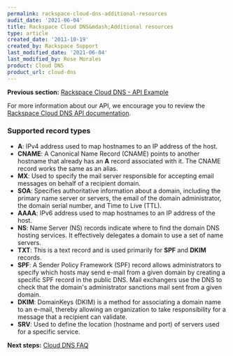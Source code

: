 ```yaml
---
permalink: rackspace-cloud-dns-additional-resources
audit_date: '2021-06-04'
title: Rackspace Cloud DNS&mdash;Additional resources
type: article
created_date: '2011-10-19'
created_by: Rackspace Support
last_modified_date: '2021-06-04'
last_modified_by: Rose Morales
product: Cloud DNS
product_url: cloud-dns
---
```


**Previous section:** [Rackspace Cloud DNS - API Example](https://docs-ospc.rackspace.com/support/how-to/cloud-dns/rackspace-cloud-dns-api-example)

For more information about our API, we encourage you to review the [Rackspace Cloud DNS API documentation](https://docs.rackspace.com/docs/cloud-dns/v1/).

### Supported record types

- **A**: IPv4 address used to map hostnames to an IP address of
    the host.
- **CNAME**: A Canonical Name Record (CNAME) points to another hostname that
    already has an **A** record associated with it. The CNAME record works
    the same as an alias.
- **MX**: Used to specify the mail server responsible for
    accepting email messages on behalf of a recipient domain.
- **SOA**: Specifies authoritative information about a domain,
    including the primary name server or servers, the email of the domain
    administrator, the domain serial number, and Time to Live (TTL).
- **AAAA**: IPv6 address used to map hostnames to an IP address of
    the host.
- **NS**: Name Server (NS) records indicate where to find the domain DNS
    hosting services. It effectively delegates a domain to
    use a set of name servers.
- **TXT**: This is a text record and is used primarily for **SPF** and
    **DKIM** records.
- **SPF**: A Sender Policy Framework (SPF) record allows administrators to
    specify which hosts may send e-mail from a given domain by
    creating a specific SPF record in the public DNS. Mail exchangers use
    the DNS to check that the  domain's administrator sanctions mail sent
    from a given domain.
- **DKIM**: DomainKeys (DKIM) is a method for associating a domain name to an
    e-mail, thereby allowing an organization to take responsibility for a
    message that a recipient can validate.
- **SRV**: Used to define the location (hostname and port) of servers used
    for a specific service.

**Next steps:** [Cloud DNS FAQ](https://docs-ospc.rackspace.com/support/how-to/cloud-dns/cloud-dns-faq)
